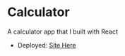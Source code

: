 # Calculator

A calculator app that I built with React

- Deployed: [Site Here](https://nicky-calculator.netlify.com/)
